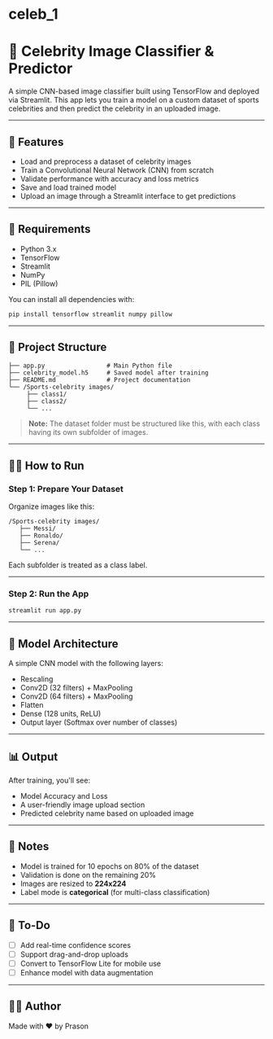 # celeb_1
# 🧠 Celebrity Image Classifier & Predictor

A simple CNN-based image classifier built using TensorFlow and deployed via Streamlit. This app lets you train a model on a custom dataset of sports celebrities and then predict the celebrity in an uploaded image.

---

## 🚀 Features

* Load and preprocess a dataset of celebrity images
* Train a Convolutional Neural Network (CNN) from scratch
* Validate performance with accuracy and loss metrics
* Save and load trained model
* Upload an image through a Streamlit interface to get predictions

---

## 🧰 Requirements

* Python 3.x
* TensorFlow
* Streamlit
* NumPy
* PIL (Pillow)

You can install all dependencies with:

```bash
pip install tensorflow streamlit numpy pillow
```

---

## 📁 Project Structure

```
├── app.py                 # Main Python file
├── celebrity_model.h5     # Saved model after training
├── README.md              # Project documentation
└── /Sports-celebrity images/
     ├── class1/
     ├── class2/
     └── ...
```

> **Note:** The dataset folder must be structured like this, with each class having its own subfolder of images.

---

## 🏃‍♂️ How to Run

### Step 1: Prepare Your Dataset

Organize images like this:

```
/Sports-celebrity images/
   ├── Messi/
   ├── Ronaldo/
   ├── Serena/
   └── ...
```

Each subfolder is treated as a class label.

---

### Step 2: Run the App

```bash
streamlit run app.py
```

---

## 🧠 Model Architecture

A simple CNN model with the following layers:

* Rescaling
* Conv2D (32 filters) + MaxPooling
* Conv2D (64 filters) + MaxPooling
* Flatten
* Dense (128 units, ReLU)
* Output layer (Softmax over number of classes)

---

## 📊 Output

After training, you'll see:

* Model Accuracy and Loss
* A user-friendly image upload section
* Predicted celebrity name based on uploaded image

---

## 📝 Notes

* Model is trained for 10 epochs on 80% of the dataset
* Validation is done on the remaining 20%
* Images are resized to **224x224**
* Label mode is **categorical** (for multi-class classification)

---

## 🔮 To-Do

* [ ] Add real-time confidence scores
* [ ] Support drag-and-drop uploads
* [ ] Convert to TensorFlow Lite for mobile use
* [ ] Enhance model with data augmentation

---

## 👨‍💻 Author

Made with ❤️ by Prason

